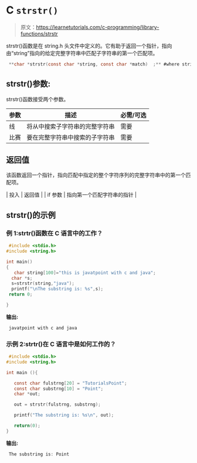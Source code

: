 # C `strstr()`

> 原文：<https://learnetutorials.com/c-programming/library-functions/strstr>

strstr()函数是在 string.h 头文件中定义的。它有助于返回一个指针，指向由“string”指向的给定完整字符串中匹配子字符串的第一个匹配项。

```c
 **char *strstr(const char *string, const char *match)  ;** #where string and match should be strings 

```

## strstr()参数:

strstr()函数接受两个参数。

| 参数 | 描述 | 必需/可选 |
| --- | --- | --- |
| 线 | 将从中搜索子字符串的完整字符串 | 需要 |
| 比赛 | 要在完整字符串中搜索的子字符串 | 需要 |

## 返回值

该函数返回一个指针，指向匹配中指定的整个字符序列的完整字符串中的第一个匹配项。

| 投入 | 返回值 |
| if 参数 | 指向第一个匹配字符串的指针 |

## strstr()的示例

### 例 1:strtr()函数在 C 语言中的工作？

```c
 #include <stdio.h>
#include <string.h>

int main()
{
   char string[100]="this is javatpoint with c and java";    
  char *s;    
  s=strstr(string,"java");    
  printf("\nThe substring is: %s",s);    
 return 0;    

} 

```

**输出:**

```c
 javatpoint with c and java 
```

### 示例 2:strtr()在 C 语言中是如何工作的？

```c
 #include <stdio.h>
#include <string.h>

int main (){

   const char fulstrng[20] = "TutorialsPoint";
   const char substrng[10] = "Point";
   char *out;

   out = strstr(fulstrng, substrng);

   printf("The substring is: %s\n", out);

   return(0);
} 

```

**输出:**

```c
 The substring is: Point 
```